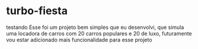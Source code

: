 # turbo-fiesta
testando
Esse foi um projeto bem simples que eu desenvolvi, que simula uma locadora de carros com 20 carros populares e 20 de luxo, futuramente vou estar adicionado mais
funcionalidade para esse projeto
